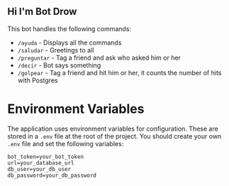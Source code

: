 ## Hi I'm Bot Drow

This bot handles the following commands:
- `/ayuda` - Displays all the commands
- `/saludar` - Greetings to all
- `/preguntar` - Tag a friend and ask who asked him or her
- `/decir` - Bot says something
- `/golpear` - Tag a friend and hit him or her, it counts the number of hits with Postgres

# Environment Variables <a name="environment-variables"></a>

The application uses environment variables for configuration. These are stored in a `.env` file at the root of the project. You should create your own `.env` file and set the following variables:

```properties
bot_token=your_bot_token
url=your_database_url
db_user=your_db_user
db_password=your_db_password
```